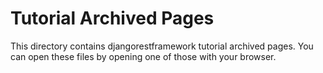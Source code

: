 # Tutorial Archived Pages
This directory contains djangorestframework tutorial archived pages. You can open these files by opening one of those with your browser.
